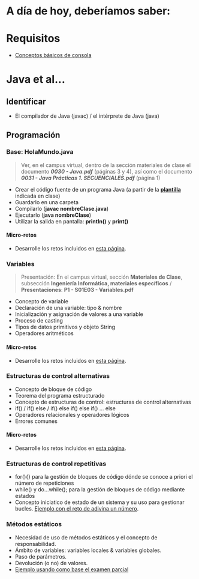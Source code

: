 # A día de hoy, deberíamos saber:

# Requisitos

- [Conceptos básicos de consola](../docs/conceptosDeConsola.md)

# Java et al...

## Identificar

- El compilador de Java (javac) / el intérprete de Java (java)

## Programación

### Base: HolaMundo.java

> Ver, en el campus virtual, dentro de la sección materiales de clase el documento ***0030 - Java.pdf*** (páginas 3 y 4), así como el documento ***0031 - Java Prácticas 1. SECUENCIALES.pdf*** (página 1)

- Crear el código fuente de un programa Java (a partir de la [**plantilla**](plantilla.md) indicada en clase)
- Guardarlo en una carpeta
- Compilarlo (**javac nombreClase.java**)
- Ejecutarlo (**java nombreClase**)
- Utilizar la salida en pantalla: **println()** y **print()**

#### Micro-retos

* Desarrolle los retos incluidos en [esta página](../retos/001-MicroRetosASCIIart.md).

### Variables

> Presentación: En el campus virtual, sección **Materiales de Clase**, subsección **Ingeniería Informática,  materiales específicos** / **Presentaciones**: **P1 - S01E03 - Variables.pdf**

- Concepto de variable
- Declaración de una variable: tipo & nombre
- Inicialización y asignación de valores a una variable
- Proceso de casting
- Tipos de datos primitivos y objeto String
- Operadores aritméticos

#### Micro-retos

* Desarrolle los retos incluidos en [esta página](../retos/002-MicroRetosVariables.md).

### Estructuras de control alternativas

- Concepto de bloque de código
- Teorema del programa estructurado
- Concepto de estructuras de control: estructuras de control alternativas
- if() / if() else / if() else if() else if() ... else
- Operadores relacionales y operadores lógicos
- Errores comunes

#### Micro-retos

* Desarrolle los retos incluidos en [esta página](../retos/003-MicroRetosIf.md).

### Estructuras de control repetitivas

- for(){} para la gestión de bloques de código dónde se conoce a priori el número de repeticiones
- while() y do...while(); para la gestión de bloques de código mediante estados
- Concepto iniciatico de estado de un sistema y su uso para gestionar bucles. [Ejemplo con el reto de adivina un número](codigo/EstructurasControl.java).

### Métodos estáticos

- Necesidad de uso de métodos estáticos y el concepto de responsabilidad.
- Ámbito de variables: variables locales & variables globales.
- Paso de parámetros.
- Devolución (o no) de valores.
- [Ejemplo usando como base el examen parcial](codigo/UnaCarreraMetodos.java)
